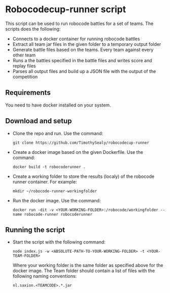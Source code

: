 # Robocodecup-runner script
This script can be used to run robocode battles for a set of teams. The scripts does the following:
- Connects to a docker container for running robocode battles
- Extract all team jar files in the given folder to a temporary output folder
- Generate battle files based on the teams. Every team against every other team
- Runs a the battles specified in the battle files and writes score and replay files
- Parses all output files and build up a JSON file with the output of the competition

## Requirements
You need to have docker installed on your system.

## Download and setup
- Clone the repo and run. Use the command:

  ```git clone https://github.com/TimothySealy/robocodecup-runner```
  
- Create a docker image based on the given Dockerfile. Use the command:

  ```docker build -t robocoderunner .```

- Create a working folder to store the results (localy) of the robocode runner container. For example:

  ```mkdir ~/robocode-runner-workingfolder```
  
- Run the docker image. Use the command:

  ```docker run -dit -v <YOUR-WORKING-FOLDER>:/robocode/workingfolder --name robocode-runner robocoderunner```

## Running the script
- Start the script with the following command:

  ```node index.js -w <ABSOLUTE-PATH-TO-YOUR-WORKING-FOLDER> -t <YOUR-TEAM-FOLDER>```

  Where your working folder is the same folder as specified above for the docker image.
  The Team folder should contain a list of files with the following naming conventions:

  ```nl.saxion.<TEAMCODE>.*.jar```
